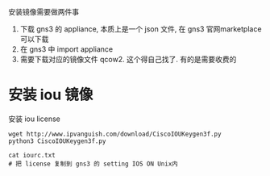 
安装镜像需要做两件事
1. 下载 gns3 的 appliance, 本质上是一个 json 文件, 在 gns3 官网marketplace 可以下载
2. 在 gns3 中 import appliance
3. 需要下载对应的镜像文件 qcow2. 这个得自己找了. 有的是需要收费的


# 安装 iou 镜像

安装 iou license

```shell
wget http://www.ipvanguish.com/download/CiscoIOUKeygen3f.py
python3 CiscoIOUKeygen3f.py

cat iourc.txt
# 把 license 复制到 gns3 的 setting IOS ON Unix内
```